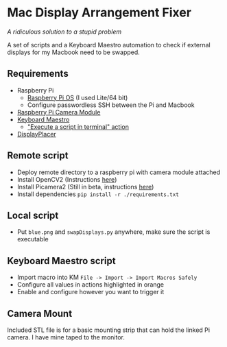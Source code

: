 # Mac Display Arrangement Fixer

*A ridiculous solution to a stupid problem*

A set of scripts and a Keyboard Maestro automation to check if external displays for my Macbook need to be swapped.

## Requirements
- Raspberry Pi
    - [Raspberry Pi OS](https://www.raspberrypi.com/software/operating-systems/) (I used Lite/64 bit)
    - Configure passwordless SSH between the Pi and Macbook
- [Raspberry Pi Camera Module](https://www.amazon.com/dp/B012QRGUCQ?psc=1&ref=ppx_yo2ov_dt_b_product_details)
- [Keyboard Maestro](https://www.keyboardmaestro.com)
    - ["Execute a script in terminal" action](https://forum.keyboardmaestro.com/t/execute-a-script-in-terminal/4853/6)
- [DisplayPlacer](https://github.com/jakehilborn/displayplacer)

## Remote script
- Deploy remote directory to a raspberry pi with camera module attached
- Install OpenCV2 (Instructions [here](https://raspberrytips.com/install-opencv-on-raspberry-pi/))
- Install Picamera2 (Still in beta, instructions [here](https://pypi.org/project/picamera2/))
- Install dependencies `pip install -r ./requirements.txt`

## Local script
- Put `blue.png` and `swapDisplays.py` anywhere, make sure the script is executable

## Keyboard Maestro script
- Import macro into KM `File -> Import -> Import Macros Safely`
- Configure all values in actions highlighted in orange
- Enable and configure however you want to trigger it

## Camera Mount
Included STL file is for a basic mounting strip that can hold the linked Pi camera. I have mine taped to the monitor.